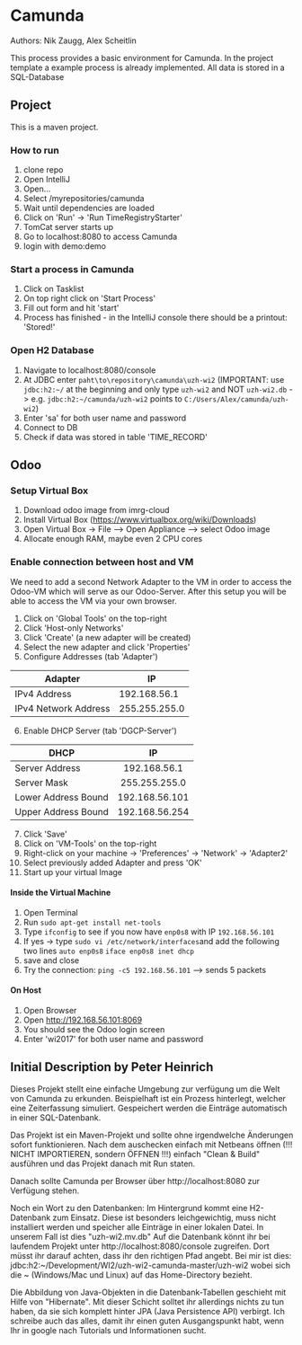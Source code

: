 # Camunda
Authors: Nik Zaugg, Alex Scheitlin

This process provides a basic environment for Camunda. In the project template a example process is already implemented.
All data is stored in a SQL-Database

## Project
This is a maven project.

### How to run
1. clone repo
2. Open IntelliJ
3. Open...
4. Select /myrepositories/camunda
5. Wait until dependencies are loaded
6. Click on 'Run' ->  'Run TimeRegistryStarter'
7. TomCat server starts up
8. Go to localhost:8080 to access Camunda
9. login with demo:demo

### Start a process in Camunda
1. Click on Tasklist
2. On top right click on 'Start Process'
3. Fill out form and hit 'start'
4. Process has finished - in the IntelliJ console there should be a printout: 'Stored!'

### Open H2 Database
1. Navigate to localhost:8080/console
2. At JDBC enter `paht\to\repository\camunda\uzh-wi2` (IMPORTANT: use `jdbc:h2:~/` at the beginning and only type `uzh-wi2` and NOT `uzh-wi2.db` -> e.g. `jdbc:h2:~/camunda/uzh-wi2` points to `C:/Users/Alex/camunda/uzh-wi2`)
3. Enter 'sa' for both user name and password
4. Connect to DB
5. Check if data was stored in table 'TIME_RECORD'

## Odoo

### Setup Virtual Box
1. Download odoo image from imrg-cloud
2. Install Virtual Box (https://www.virtualbox.org/wiki/Downloads)
3. Open Virtual Box -> File --> Open Appliance --> select Odoo image
4. Allocate enough RAM, maybe even 2 CPU cores

### Enable connection between host and VM
We need to add a second Network Adapter to the VM in order to access the Odoo-VM which will serve as our Odoo-Server.
After this setup you will be able to access the VM via your own browser.

1. Click on 'Global Tools' on the top-right
2. Click 'Host-only Networks'
3. Click 'Create' (a new adapter will be created)
4. Select the new adapter and click 'Properties'
5. Configure Addresses (tab 'Adapter')

| Adapter      |   IP      | 
| -------------|-----------| 
| IPv4 Address | 192.168.56.1 |
| IPv4 Network Address  | 255.255.255.0  |  

6.  Enable DHCP Server (tab 'DGCP-Server')

| DHCP        |   IP      | 
| ------------- |:-------------:| 
| Server Address      | 192.168.56.1 |
| Server Mask      | 255.255.255.0      | 
| Lower Address Bound      | 192.168.56.101 | 
| Upper Address Bound      | 192.168.56.254 |

7. Click 'Save'
8. Click on 'VM-Tools' on the top-right
9. Right-click on your machine -> 'Preferences' -> 'Network' -> 'Adapter2'
10. Select previously added Adapter and press 'OK'
11. Start up your virtual Image

#### Inside the Virtual Machine
1. Open Terminal
2. Run `sudo apt-get install net-tools`
3. Type `ifconfig` to see if you now have `enp0s8` with IP `192.168.56.101`
4. If yes -> type `sudo vi /etc/network/interfaces`and add the following two lines
    `auto enp0s8`
    `iface enp0s8 inet dhcp`
5. save and close
6. Try the connection: `ping -c5 192.168.56.101` --> sends 5 packets

#### On Host
1. Open Browser
2. Open http://192.168.56.101:8069
3. You should see the Odoo login screen
4. Enter 'wi2017' for both user name and password

## Initial Description by Peter Heinrich
Dieses Projekt stellt eine einfache Umgebung zur verfügung um die Welt von Camunda zu erkunden.
Beispielhaft ist ein Prozess hinterlegt, welcher eine Zeiterfassung simuliert.
Gespeichert werden die Einträge automatisch in einer SQL-Datenbank.

Das Projekt ist ein Maven-Projekt und sollte ohne irgendwelche Änderungen sofort funktionieren.
Nach dem auschecken einfach mit Netbeans öffnen (!!! NICHT IMPORTIEREN, sondern ÖFFNEN !!!) einfach "Clean & Build" ausführen und das Projekt danach mit Run staten.

Danach sollte Camunda per Browser über http://localhost:8080 zur Verfügung stehen.

Noch ein Wort zu den Datenbanken:
Im Hintergrund kommt eine H2-Datenbank zum Einsatz. Diese ist besonders leichgewichtig, muss nicht installiert werden und speicher alle Einträge in einer lokalen Datei. In unserem Fall ist dies "uzh-wi2.mv.db"
Auf die Datenbank könnt ihr bei laufendem Projekt unter http://localhost:8080/console zugreifen.
Dort müsst ihr darauf achten, dass ihr den richtigen Pfad angebt. Bei mir ist dies: jdbc:h2:~/Development/WI2/uzh-wi2-camunda-master/uzh-wi2 wobei sich die ~ (Windows/Mac und Linux) auf das Home-Directory bezieht.

Die Abbildung von Java-Objekten in die Datenbank-Tabellen geschieht mit Hilfe von "Hibernate". Mit dieser Schicht solltet ihr allerdings nichts zu tun haben, da sie sich komplett hinter JPA (Java Persistence API) verbirgt. Ich schreibe auch das alles, damit ihr einen guten Ausgangspunkt habt, wenn Ihr in google nach Tutorials und Informationen sucht.
